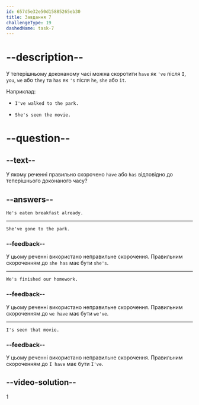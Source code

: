 ```yaml
---
id: 657d5e32e50d15885265eb30
title: Завдання 7
challengeType: 19
dashedName: task-7
---
```


# --description--

 У теперішньому доконаному часі можна скоротити `have` як `'ve` після `I`, `you`, `we` або `they` та `has` як `'s` після `he`, `she` або `it`.

Наприклад:

- `I've walked to the park.`

- `She's seen the movie.`

# --question--

## --text--

У якому реченні правильно скорочено `have` або `has` відповідно до теперішнього доконаного часу?

## --answers--

`He's eaten breakfast already.`

---

`She've gone to the park.`

### --feedback--

У цьому реченні використано неправильне скорочення. Правильним скороченням до `she has` має бути `she's`.

---

`We's finished our homework.`

### --feedback--

У цьому реченні використано неправильне скорочення. Правильним скороченням до `we have` має бути `we've`.

---

`I's seen that movie.`

### --feedback--

У цьому реченні використано неправильне скорочення. Правильним скороченням до `I have` має бути `I've`.

## --video-solution--

1

